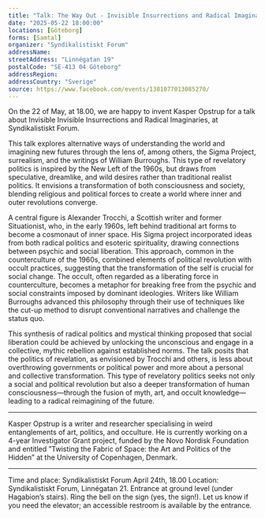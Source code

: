 ```yaml
---
title: "Talk: The Way Out - Invisible Insurrections and Radical Imaginaries "
date: "2025-05-22 18:00:00"
locations: [Göteborg]
forms: [Samtal]
organizer: "Syndikalistiskt Forum"
addressName: 
streetAddress: "Linnégatan 19"
postalCode: "SE-413 04 Göteborg"
addressRegion:
addressCountry: "Sverige"
source: https://www.facebook.com/events/1381077013085270/
---
```

On the 22 of May, at 18.00, we are happy to invent Kasper Opstrup for a talk about Invisible Invisible Insurrections and Radical Imaginaries, at Syndikalistiskt Forum.

This talk explores alternative ways of understanding the world and imagining new futures through the lens of, among others, the Sigma Project, surrealism, and the writings of William Burroughs. This type of revelatory politics is inspired by the New Left of the 1960s, but draws from speculative, dreamlike, and wild desires rather than traditional realist politics. It envisions a transformation of both consciousness and society, blending religious and political forces to create a world where inner and outer revolutions converge.
 
A central figure is Alexander Trocchi, a Scottish writer and former Situationist, who, in the early 1960s, left behind traditional art forms to become a cosmonaut of inner space. His Sigma project incorporated ideas from both radical politics and esoteric spirituality, drawing connections between psychic and social liberation. This approach, common in the counterculture of the 1960s, combined elements of political revolution with occult practices, suggesting that the transformation of the self is crucial for social change. The occult, often regarded as a liberating force in counterculture, becomes a metaphor for breaking free from the psychic and social constraints imposed by dominant ideologies. Writers like William Burroughs advanced this philosophy through their use of techniques like the cut-up method to disrupt conventional narratives and challenge the status quo.
 
This synthesis of radical politics and mystical thinking proposed that social liberation could be achieved by unlocking the unconscious and engage in a collective, mythic rebellion against established norms. The talk posits that the politics of revelation, as envisioned by Trocchi and others, is less about overthrowing governments or political power and more about a personal and collective transformation. This type of revelatory politics seeks not only a social and political revolution but also a deeper transformation of human consciousness—through the fusion of myth, art, and occult knowledge—leading to a radical reimagining of the future.

---

Kasper Opstrup is a writer and researcher specialising in weird entanglements of art, politics, and occulture. He is currently working on a 4-year Investigator Grant project, funded by the
Novo Nordisk Foundation and entitled ”Twisting the Fabric of Space: the Art and Politics of the Hidden” at the University of Copenhagen, Denmark.

---

Time and place:
Syndikalistiskt Forum
April 24th, 18.00
Location: Syndikalistiskt Forum, Linnégatan 21. Entrance at ground level (under Hagabion’s stairs). Ring the bell on the sign (yes, the sign!). Let us know if you need the elevator; an accessible restroom is available by the entrance.
